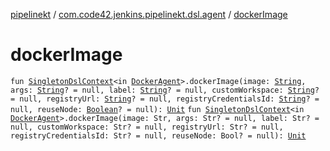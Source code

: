 [pipelinekt](../index.md) / [com.code42.jenkins.pipelinekt.dsl.agent](index.md) / [dockerImage](./docker-image.md)

# dockerImage

`fun `[`SingletonDslContext`](../com.code42.jenkins.pipelinekt.dsl/-singleton-dsl-context/index.md)`<in `[`DockerAgent`](../com.code42.jenkins.pipelinekt.core.agent/-docker-agent/index.md)`>.dockerImage(image: `[`String`](https://kotlinlang.org/api/latest/jvm/stdlib/kotlin/-string/index.html)`, args: `[`String`](https://kotlinlang.org/api/latest/jvm/stdlib/kotlin/-string/index.html)`? = null, label: `[`String`](https://kotlinlang.org/api/latest/jvm/stdlib/kotlin/-string/index.html)`? = null, customWorkspace: `[`String`](https://kotlinlang.org/api/latest/jvm/stdlib/kotlin/-string/index.html)`? = null, registryUrl: `[`String`](https://kotlinlang.org/api/latest/jvm/stdlib/kotlin/-string/index.html)`? = null, registryCredentialsId: `[`String`](https://kotlinlang.org/api/latest/jvm/stdlib/kotlin/-string/index.html)`? = null, reuseNode: `[`Boolean`](https://kotlinlang.org/api/latest/jvm/stdlib/kotlin/-boolean/index.html)`? = null): `[`Unit`](https://kotlinlang.org/api/latest/jvm/stdlib/kotlin/-unit/index.html)
`fun `[`SingletonDslContext`](../com.code42.jenkins.pipelinekt.dsl/-singleton-dsl-context/index.md)`<in `[`DockerAgent`](../com.code42.jenkins.pipelinekt.core.agent/-docker-agent/index.md)`>.dockerImage(image: Str, args: Str? = null, label: Str? = null, customWorkspace: Str? = null, registryUrl: Str? = null, registryCredentialsId: Str? = null, reuseNode: Bool? = null): `[`Unit`](https://kotlinlang.org/api/latest/jvm/stdlib/kotlin/-unit/index.html)